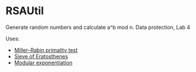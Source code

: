 # RSAUtil
Generate random numbers and calculate a^b mod n. Data protection, Lab 4

Uses:
* [Miller–Rabin primality test](https://en.wikipedia.org/wiki/Miller%E2%80%93Rabin_primality_test)
* [Sieve of Eratosthenes](https://en.wikipedia.org/wiki/Sieve_of_Eratosthenes)
* [Modular exponentiation](https://en.wikipedia.org/wiki/Modular_exponentiation)
